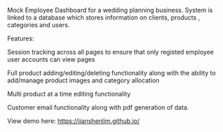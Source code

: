 Mock Employee Dashboard for a wedding planning business. System is linked to a database which stores information on clients, products , categories and users.

Features:

Session tracking across all pages to ensure that only registed employee user accounts can view pages

Full product adding/editing/deleting functionality along with the ability to add/manage product images and category allocation

Multi product at a time editing functionality

Customer email functionality along with pdf generation of data.

View demo here: https://jianshenlim.github.io/